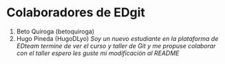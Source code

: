 # Colaboradores de EDgit

1. Beto Quiroga (betoquiroga)
2. Hugo Pineda (HugoDLyo) *Soy un nuevo estudiante en la plataforma de EDteam termine de ver el curso y taller de Git y me propuse colaborar con el taller espero les guste mi modificación al README*